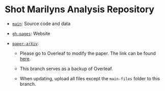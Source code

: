 # Shot Marilyns Analysis Repository

- [`main`](https://github.com/GitData-GA/shot-marilyns-analysis/tree/main): Source code and data

- [`gh-pages`](https://github.com/GitData-GA/shot-marilyns-analysis/tree/gh-pages): Website

- [`paper-arXiv`](https://github.com/GitData-GA/shot-marilyns-analysis/tree/paper-arXiv):

  - Please go to Overleaf to modify the paper. The link can be found [here](https://docs.google.com/document/d/1anWz37FwdZkUxrtzQXmg_YNSwbCRsttLbGy4QVQ2WT4/edit?usp=sharing).

  - This branch serves as a backup of Overleaf.
 
  - When updating, upload all files except the `main-files` folder to this branch.
